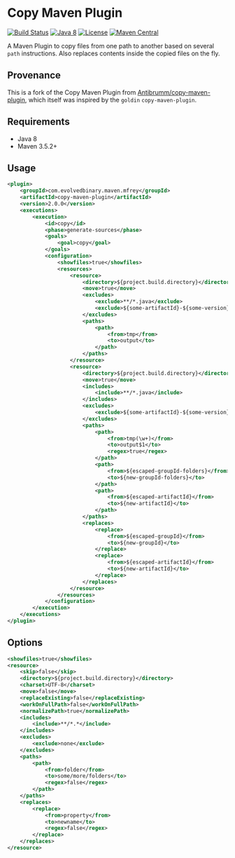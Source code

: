 # Copy Maven Plugin

[![Build Status](https://github.com/evolvedbinary/copy-maven-plugin/actions/workflows/ci.yml/badge.svg?branch=main)](https://github.com/evolvedbinary/copy-maven-plugin/actions/workflows/ci.yml)
[![Java 8](https://img.shields.io/badge/java-8-blue.svg)](https://adoptopenjdk.net/)
[![License](https://img.shields.io/badge/license-Apache%202.0-blue.svg)](http://www.apache.org/licenses/LICENSE-2.0.txt)
[![Maven Central](https://maven-badges.herokuapp.com/maven-central/com.evolvedbinary.maven.mfrey/opy-maven-plugin/badge.svg)](https://search.maven.org/search?q=g:com.evolvedbinary.maven.mfrey)

A Maven Plugin to copy files from one path to another based on several `path` instructions.
Also replaces contents inside the copied files on the fly.

## Provenance
This is a fork of the Copy Maven Plugin from [Antibrumm/copy-maven-plugin](https://github.com/Antibrumm/copy-maven-plugin), which itself was inspired by the `goldin` `copy-maven-plugin`. 


## Requirements
* Java 8
* Maven 3.5.2+

## Usage
```xml
<plugin>
    <groupId>com.evolvedbinary.maven.mfrey</groupId>
    <artifactId>copy-maven-plugin</artifactId>
    <version>2.0.0</version>
    <executions>
        <execution>
            <id>copy</id>
            <phase>generate-sources</phase>
            <goals>
                <goal>copy</goal>
            </goals>
            <configuration>
                <showfiles>true</showfiles>
                <resources>
                    <resource>
                        <directory>${project.build.directory}</directory>
                        <move>true</move>
                        <excludes>
                            <exclude>**/*.java</exclude>
                            <exclude>${some-artifactId}-${some-version}/src/**</exclude>
                        </excludes>
                        <paths>
                            <path>
                                <from>tmp</from>
                                <to>output</to>
                            </path>
                        </paths>
                    </resource>
                    <resource>
                        <directory>${project.build.directory}</directory>
                        <move>true</move>
                        <includes>
                            <include>**/*.java</include>
                        </includes>
                        <excludes>
                            <exclude>${some-artifactId}-${some-version}/src/**</exclude>
                        </excludes>
                        <paths>
                            <path>
                                <from>tmp(\w+)</from>
                                <to>output$1</to>
                                <regex>true</regex>
                            </path>
                            <path>
                                <from>${escaped-groupId-folders}</from>
                                <to>${new-groupId-folders}</to>
                            </path>
                            <path>
                                <from>${escaped-artifactId}</from>
                                <to>${new-artifactId}</to>
                            </path>
                        </paths>
                        <replaces>
                            <replace>
                                <from>${escaped-groupId}</from>
                                <to>${new-groupId}</to>
                            </replace>
                            <replace>
                                <from>${escaped-artifactId}</from>
                                <to>${new-artifactId}</to>
                            </replace>
                        </replaces>
                    </resource>
                </resources>
            </configuration>
        </execution>
    </executions>
</plugin>
```

## Options
```xml
<showfiles>true</showfiles>
<resource>
    <skip>false</skip>
    <directory>${project.build.directory}</directory>
    <charset>UTF-8</charset>
    <move>false</move>
    <replaceExisting>false</replaceExisting>
    <workOnFullPath>false</workOnFullPath>
    <normalizePath>true</normalizePath>
    <includes>
        <include>**/*.*</include>
    </includes>
    <excludes>
        <exclude>none</exclude>
    </excludes>
    <paths>
        <path>
            <from>folder</from>
            <to>some/more/folders</to>
            <regex>false</regex>
        </path>
    </paths>
    <replaces>
        <replace>
            <from>property</from>
            <to>newname</to>
            <regex>false</regex>
        </replace>
    </replaces>
</resource>
```
